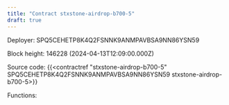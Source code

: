 ```yaml
---
title: "Contract stxstone-airdrop-b700-5"
draft: true
---
```

Deployer: SPQ5CEHETP8K4Q2FSNNK9ANMPAVBSA9NN86YSN59


 



Block height: 146228 (2024-04-13T12:09:00.000Z)

Source code: {{<contractref "stxstone-airdrop-b700-5" SPQ5CEHETP8K4Q2FSNNK9ANMPAVBSA9NN86YSN59 stxstone-airdrop-b700-5>}}

Functions:


